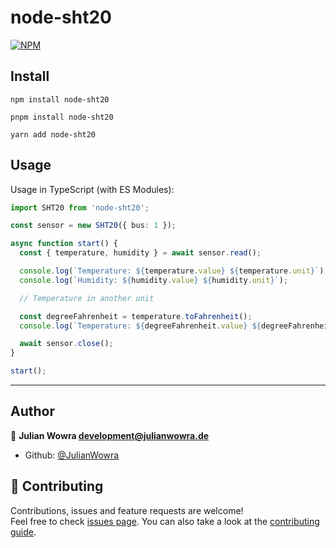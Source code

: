 # node-sht20

[![NPM](https://nodei.co/npm/node-sht20.png)](https://npmjs.org/package/node-sht20)

## Install

```text
npm install node-sht20
```

```text
pnpm install node-sht20
```

```text
yarn add node-sht20
```

## Usage

Usage in TypeScript (with ES Modules):

```typescript
import SHT20 from 'node-sht20';

const sensor = new SHT20({ bus: 1 });

async function start() {
  const { temperature, humidity } = await sensor.read();

  console.log(`Temperature: ${temperature.value} ${temperature.unit}`);
  console.log(`Humidity: ${humidity.value} ${humidity.unit}`);

  // Temperature in another unit

  const degreeFahrenheit = temperature.toFahrenheit();
  console.log(`Temperature: ${degreeFahrenheit.value} ${degreeFahrenheit.unit}`);

  await sensor.close();
}

start();
```

---

## Author

👤 **Julian Wowra <development@julianwowra.de>**

- Github: [@JulianWowra](https://github.com/JulianWowra)

## 🤝 Contributing

Contributions, issues and feature requests are welcome!<br />Feel free to check [issues page](https://github.com/JulianWowra/node-sht20/issues). You can also take a look at the [contributing guide](https://github.com/JulianWowra/node-sht20/blob/main/CONTRIBUTING.md).
